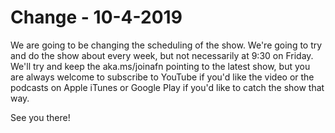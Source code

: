 # Change - 10-4-2019

We are going to be changing the scheduling of the show.  We're going to try and do the show about every week, but not necessarily at 9:30 on Friday.  We'll try and keep the aka.ms/joinafn pointing to the latest show, but you are always welcome to subscribe to YouTube if you'd like the video or the podcasts on Apple iTunes or Google Play if you'd like to catch the show that way.

See you there!